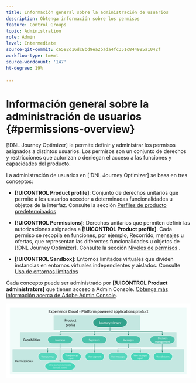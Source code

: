```yaml
---
title: Información general sobre la administración de usuarios
description: Obtenga información sobre los permisos
feature: Control Groups
topic: Administration
role: Admin
level: Intermediate
source-git-commit: c6592d16dc8bd9ea2bada4fc351c844985a1042f
workflow-type: tm+mt
source-wordcount: '147'
ht-degree: 19%

---
```


# Información general sobre la administración de usuarios {#permissions-overview}

[!DNL Journey Optimizer] le permite definir y administrar los permisos asignados a distintos usuarios. Los permisos son un conjunto de derechos y restricciones que autorizan o deniegan el acceso a las funciones y capacidades del producto.

La administración de usuarios en [!DNL Journey Optimizer] se basa en tres conceptos:

* **[!UICONTROL Product profile]**: Conjunto de derechos unitarios que permite a los usuarios acceder a determinadas funcionalidades u objetos de la interfaz. Consulte la sección [Perfiles de producto predeterminados](ootb-product-profiles.md)

* **[!UICONTROL Permissions]**: Derechos unitarios que permiten definir las autorizaciones asignadas a  **[!UICONTROL Product profile]**. Cada permiso se recopila en funciones, por ejemplo, Recorrido, mensajes u ofertas, que representan las diferentes funcionalidades u objetos de [!DNL Journey Optimizer]. Consulte la sección [Niveles de permisos](high-low-permissions.md) .

* **[!UICONTROL Sandbox]**: Entornos limitados virtuales que dividen instancias en entornos virtuales independientes y aislados. Consulte [Uso de entornos limitados](sandboxes.md)

Cada concepto puede ser administrado por **[!UICONTROL Product administrators]** que tienen acceso a Admin Console. [Obtenga más información acerca de Adobe Admin Console](https://helpx.adobe.com/es/enterprise/managing/user-guide.html).

![](../assets/do-not-localize/permissions_2.png)
